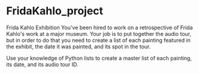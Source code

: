 # FridaKahlo_project

Frida Kahlo Exhibition
You've been hired to work on a retrospective of Frida Kahlo's work at a major museum. Your job is to put together the audio tour, but in order to do that you need to create a list of each painting featured in the exhibit, the date it was painted, and its spot in the tour.

Use your knowledge of Python lists to create a master list of each painting, its date, and its audio tour ID.
